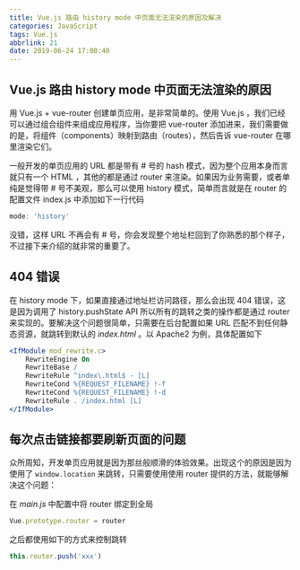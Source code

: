 ```yaml
---
title: Vue.js 路由 history mode 中页面无法渲染的原因及解决
categories: JavaScript
tags: Vue.js
abbrlink: 21
date: 2019-06-24 17:00:40
---
```

## Vue.js 路由 history mode 中页面无法渲染的原因

用 Vue.js + vue-router 创建单页应用，是非常简单的。使用 Vue.js ，我们已经可以通过组合组件来组成应用程序，当你要把 vue-router 添加进来，我们需要做的是，将组件（components）映射到路由（routes），然后告诉 vue-router 在哪里渲染它们。

一般开发的单页应用的 URL 都是带有 # 号的 hash 模式，因为整个应用本身而言就只有一个 HTML ，其他的都是通过 router 来渲染。如果因为业务需要，或者单纯是觉得带 # 号不美观，那么可以使用 history 模式，简单而言就是在 router 的配置文件 index.js 中添加如下一行代码

```javascript
mode: 'history'
```

没错，这样 URL 不再会有 # 号，你会发现整个地址栏回到了你熟悉的那个样子，不过接下来介绍的就非常的重要了。

## 404 错误

在 history mode 下，如果直接通过地址栏访问路径，那么会出现 404 错误，这是因为调用了 history.pushState API 所以所有的跳转之类的操作都是通过 router 来实现的。要解决这个问题很简单，只需要在后台配置如果 URL 匹配不到任何静态资源，就跳转到默认的 *index.html* 。以 Apache2 为例，具体配置如下

```apache
<IfModule mod_rewrite.c>
    RewriteEngine On
    RewriteBase /
    RewriteRule ^index\.html$ - [L]
    RewriteCond %{REQUEST_FILENAME} !-f
    RewriteCond %{REQUEST_FILENAME} !-d
    RewriteRule . /index.html [L]
</IfModule>
```

## 每次点击链接都要刷新页面的问题

众所周知，开发单页应用就是因为那丝般顺滑的体验效果。出现这个的原因是因为使用了 `window.location` 来跳转，只需要使用使用 router 提供的方法，就能够解决这个问题：

在 *main.js* 中配置中将 router 绑定到全局

```javascript
Vue.prototype.router = router
```

之后都使用如下的方式来控制跳转

```javascript
this.router.push('xxx')
```
